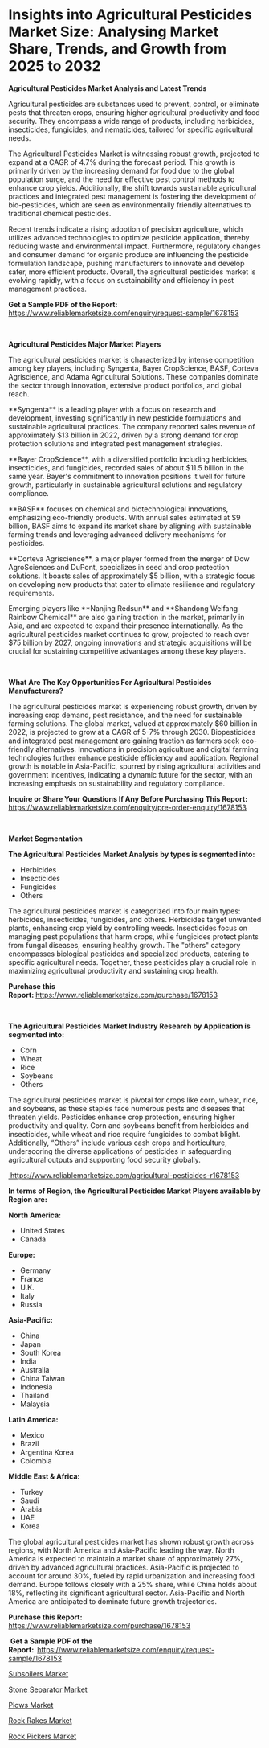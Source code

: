 <p><h1>Insights into Agricultural Pesticides Market Size: Analysing Market Share, Trends, and Growth from 2025 to 2032</h1></p><p><strong>Agricultural Pesticides Market Analysis and Latest Trends</strong></p>
<p><p>Agricultural pesticides are substances used to prevent, control, or eliminate pests that threaten crops, ensuring higher agricultural productivity and food security. They encompass a wide range of products, including herbicides, insecticides, fungicides, and nematicides, tailored for specific agricultural needs.</p><p>The Agricultural Pesticides Market is witnessing robust growth, projected to expand at a CAGR of 4.7% during the forecast period. This growth is primarily driven by the increasing demand for food due to the global population surge, and the need for effective pest control methods to enhance crop yields. Additionally, the shift towards sustainable agricultural practices and integrated pest management is fostering the development of bio-pesticides, which are seen as environmentally friendly alternatives to traditional chemical pesticides.</p><p>Recent trends indicate a rising adoption of precision agriculture, which utilizes advanced technologies to optimize pesticide application, thereby reducing waste and environmental impact. Furthermore, regulatory changes and consumer demand for organic produce are influencing the pesticide formulation landscape, pushing manufacturers to innovate and develop safer, more efficient products. Overall, the agricultural pesticides market is evolving rapidly, with a focus on sustainability and efficiency in pest management practices.</p></p>
<p><strong>Get a Sample PDF of the Report:&nbsp;</strong> <a href="https://www.reliablemarketsize.com/enquiry/request-sample/1678153?utm_campaign=1131&utm_medium=2&utm_source=Github&utm_content=ia&utm_term=30032025&utm_id=agricultural-pesticides">https://www.reliablemarketsize.com/enquiry/request-sample/1678153</a></p>
<p>&nbsp;</p>
<p><strong>Agricultural Pesticides Major Market Players</strong></p>
<p><p>The agricultural pesticides market is characterized by intense competition among key players, including Syngenta, Bayer CropScience, BASF, Corteva Agriscience, and Adama Agricultural Solutions. These companies dominate the sector through innovation, extensive product portfolios, and global reach.</p><p>**Syngenta** is a leading player with a focus on research and development, investing significantly in new pesticide formulations and sustainable agricultural practices. The company reported sales revenue of approximately $13 billion in 2022, driven by a strong demand for crop protection solutions and integrated pest management strategies. </p><p>**Bayer CropScience**, with a diversified portfolio including herbicides, insecticides, and fungicides, recorded sales of about $11.5 billion in the same year. Bayer's commitment to innovation positions it well for future growth, particularly in sustainable agricultural solutions and regulatory compliance.</p><p>**BASF** focuses on chemical and biotechnological innovations, emphasizing eco-friendly products. With annual sales estimated at $9 billion, BASF aims to expand its market share by aligning with sustainable farming trends and leveraging advanced delivery mechanisms for pesticides.</p><p>**Corteva Agriscience**, a major player formed from the merger of Dow AgroSciences and DuPont, specializes in seed and crop protection solutions. It boasts sales of approximately $5 billion, with a strategic focus on developing new products that cater to climate resilience and regulatory requirements.</p><p>Emerging players like **Nanjing Redsun** and **Shandong Weifang Rainbow Chemical** are also gaining traction in the market, primarily in Asia, and are expected to expand their presence internationally. As the agricultural pesticides market continues to grow, projected to reach over $75 billion by 2027, ongoing innovations and strategic acquisitions will be crucial for sustaining competitive advantages among these key players.</p></p>
<p>&nbsp;</p>
<p><strong>What Are The Key Opportunities For Agricultural Pesticides Manufacturers?</strong></p>
<p><p>The agricultural pesticides market is experiencing robust growth, driven by increasing crop demand, pest resistance, and the need for sustainable farming solutions. The global market, valued at approximately $60 billion in 2022, is projected to grow at a CAGR of 5-7% through 2030. Biopesticides and integrated pest management are gaining traction as farmers seek eco-friendly alternatives. Innovations in precision agriculture and digital farming technologies further enhance pesticide efficiency and application. Regional growth is notable in Asia-Pacific, spurred by rising agricultural activities and government incentives, indicating a dynamic future for the sector, with an increasing emphasis on sustainability and regulatory compliance.</p></p>
<p><strong>Inquire or Share Your Questions If Any Before Purchasing This Report:</strong> <a href="https://www.reliablemarketsize.com/enquiry/pre-order-enquiry/1678153?utm_campaign=1131&utm_medium=2&utm_source=Github&utm_content=ia&utm_term=30032025&utm_id=agricultural-pesticides">https://www.reliablemarketsize.com/enquiry/pre-order-enquiry/1678153</a></p>
<p>&nbsp;</p>
<p><strong>Market Segmentation</strong></p>
<p><strong>The Agricultural Pesticides Market Analysis by types is segmented into:</strong></p>
<p><ul><li>Herbicides</li><li>Insecticides</li><li>Fungicides</li><li>Others</li></ul></p>
<p><p>The agricultural pesticides market is categorized into four main types: herbicides, insecticides, fungicides, and others. Herbicides target unwanted plants, enhancing crop yield by controlling weeds. Insecticides focus on managing pest populations that harm crops, while fungicides protect plants from fungal diseases, ensuring healthy growth. The "others" category encompasses biological pesticides and specialized products, catering to specific agricultural needs. Together, these pesticides play a crucial role in maximizing agricultural productivity and sustaining crop health.</p></p>
<p><strong>Purchase this Report:&nbsp;</strong><a href="https://www.reliablemarketsize.com/purchase/1678153?utm_campaign=1131&utm_medium=2&utm_source=Github&utm_content=ia&utm_term=30032025&utm_id=agricultural-pesticides">https://www.reliablemarketsize.com/purchase/1678153</a></p>
<p>&nbsp;</p>
<p><strong>The Agricultural Pesticides Market Industry Research by Application is segmented into:</strong></p>
<p><ul><li>Corn</li><li>Wheat</li><li>Rice</li><li>Soybeans</li><li>Others</li></ul></p>
<p><p>The agricultural pesticides market is pivotal for crops like corn, wheat, rice, and soybeans, as these staples face numerous pests and diseases that threaten yields. Pesticides enhance crop protection, ensuring higher productivity and quality. Corn and soybeans benefit from herbicides and insecticides, while wheat and rice require fungicides to combat blight. Additionally, “Others” include various cash crops and horticulture, underscoring the diverse applications of pesticides in safeguarding agricultural outputs and supporting food security globally.</p></p>
<p><a href="https://www.reliablemarketsize.com/agricultural-pesticides-r1678153?utm_campaign=1131&utm_medium=2&utm_source=Github&utm_content=ia&utm_term=30032025&utm_id=agricultural-pesticides">&nbsp;https://www.reliablemarketsize.com/agricultural-pesticides-r1678153</a></p>
<p><strong>In terms of Region, the Agricultural Pesticides Market Players available by Region are:</strong></p>
<p>
    <p> <strong> North America: </strong>
        <ul>
            <li>United States</li>
            <li>Canada</li>
        </ul>
        </p> 
    <p> <strong> Europe: </strong>
        <ul>
            <li>Germany</li>
            <li>France</li>
            <li>U.K.</li>
            <li>Italy</li>
            <li>Russia</li>
        </ul>
        </p> 
    <p> <strong> Asia-Pacific: </strong>
        <ul>
            <li>China</li>
            <li>Japan</li>
            <li>South Korea</li>
            <li>India</li>
            <li>Australia</li>
            <li>China Taiwan</li>
            <li>Indonesia</li>
            <li>Thailand</li>
            <li>Malaysia</li>
        </ul>
        </p> 
    <p> <strong> Latin America: </strong>
        <ul>
            <li>Mexico</li>
            <li>Brazil</li>
            <li>Argentina Korea</li>
            <li>Colombia</li>
        </ul>
        </p> 
    <p> <strong> Middle East & Africa: </strong>
        <ul>
            <li>Turkey</li>
            <li>Saudi</li>
            <li>Arabia</li>
            <li>UAE</li>
            <li>Korea</li>
        </ul>
    </p>
    </p>
<p><p>The global agricultural pesticides market has shown robust growth across regions, with North America and Asia-Pacific leading the way. North America is expected to maintain a market share of approximately 27%, driven by advanced agricultural practices. Asia-Pacific is projected to account for around 30%, fueled by rapid urbanization and increasing food demand. Europe follows closely with a 25% share, while China holds about 18%, reflecting its significant agricultural sector. Asia-Pacific and North America are anticipated to dominate future growth trajectories.</p></p>
<p><strong>Purchase this Report: </strong><a href="https://www.reliablemarketsize.com/purchase/1678153?utm_campaign=1131&utm_medium=2&utm_source=Github&utm_content=ia&utm_term=30032025&utm_id=agricultural-pesticides">https://www.reliablemarketsize.com/purchase/1678153</a></p>
<p>&nbsp;<strong>Get a Sample PDF of the Report:&nbsp;&nbsp;</strong><a href="https://www.reliablemarketsize.com/enquiry/request-sample/1678153?utm_campaign=1131&utm_medium=2&utm_source=Github&utm_content=ia&utm_term=30032025&utm_id=agricultural-pesticides">https://www.reliablemarketsize.com/enquiry/request-sample/1678153</a></p>
<p><strong></strong></p>
<p><p><a href="https://github.com/colloerrinbp/Market-Research-Report-List-1/blob/main/subsoilers-market.md?utm_campaign=1131&utm_medium=2&utm_source=Github&utm_content=ia&utm_term=30032025&utm_id=agricultural-pesticides">Subsoilers Market</a></p><p><a href="https://github.com/leptouwrites/Market-Research-Report-List-1/blob/main/stone-separator-market.md?utm_campaign=1131&utm_medium=2&utm_source=Github&utm_content=ia&utm_term=30032025&utm_id=agricultural-pesticides">Stone Separator Market</a></p><p><a href="https://github.com/bhatttutty2p/Market-Research-Report-List-1/blob/main/plows-market.md?utm_campaign=1131&utm_medium=2&utm_source=Github&utm_content=ia&utm_term=30032025&utm_id=agricultural-pesticides">Plows Market</a></p><p><a href="https://github.com/sphaabrose/Market-Research-Report-List-1/blob/main/rock-rakes-market.md?utm_campaign=1131&utm_medium=2&utm_source=Github&utm_content=ia&utm_term=30032025&utm_id=agricultural-pesticides">Rock Rakes Market</a></p><p><a href="https://github.com/etapaqanee/Market-Research-Report-List-1/blob/main/rock-pickers-market.md?utm_campaign=1131&utm_medium=2&utm_source=Github&utm_content=ia&utm_term=30032025&utm_id=agricultural-pesticides">Rock Pickers Market</a></p></p>